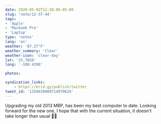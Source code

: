```yaml
---
date: 2020-05-02T12:38:09-05:00
slug: 'note/12-37-44'
tags:
- 'Apple'
- 'Macbook Pro'
- 'Laptop'
type: 'notes'
lang: 'en'
weather: '87.27°F'
weather_summary: 'Clear'
weather-icon: 'clear-day'
lat: '25.7856'
long: '-100.4398'

photos:

syndication_links:
    - https://brid.gy/publish/twitter
tweet_id: '1256639089714970624'
---
```

Upgrading my old 2013 MBP, has been my best computer to date. Looking forward for the new one, I hope that with the current situation, it doesn't take longer than usual 🤞🏼

  